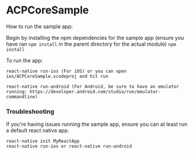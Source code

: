 # ACPCoreSample

How to run the sample app:

Begin by installing the npm dependencies for the sample app (ensure you have ran `npm install` in the parent directory for the actual module)
`npm install`

To run the app:

`react-native run-ios (For iOS) or you can open ios/ACPCoreSample.xcodeproj and hit run`

`react-native run-android (For Android, be sure to have an emulator running: https://developer.android.com/studio/run/emulator-commandline)`

### Troubleshooting

If you're having issues running the sample app, ensure you can at least run a default react native app.

```
react-native init MyReactApp
react-native run-ios or react-native run-android
```

